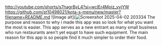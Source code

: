 http://youtube.com/shorts/s7hagrBvL4?si=wclEr4Moiz_yvjYW
https://github.com/st10498021/kota-s-menu/new/master?filename=README.md
![Image alt](![Screenshot 2025-04-02 203334](https://github.com/user-attachments/assets/f899ce57-024e-4565-85c4-6aacdb9f7862)
The purpose and reason to why i made this app was so look for what you want the most is easier. This app serves as a new entrant as many small business who run restaurants aren't yet equpt to have such equipment. The main reason for this app is so people find it much simpler to order their food.
